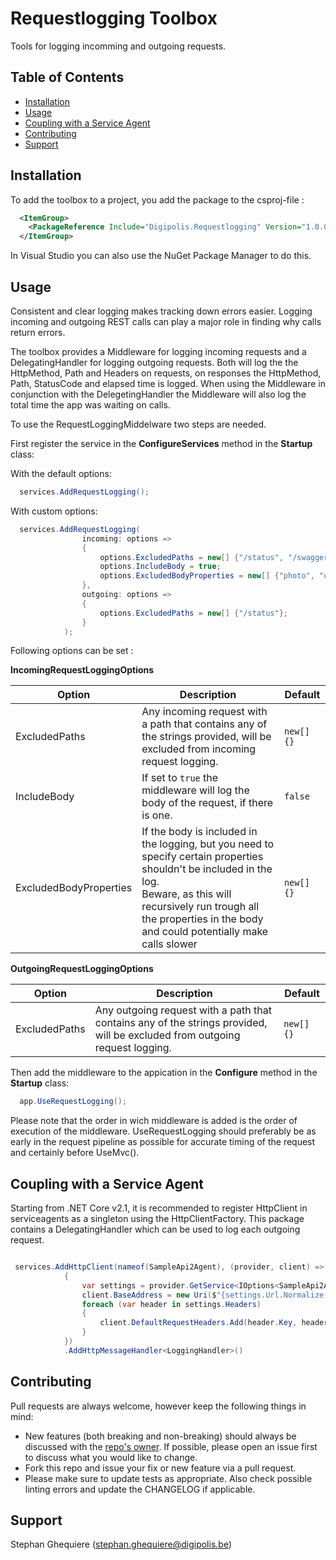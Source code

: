 # Requestlogging Toolbox

Tools for logging incomming and outgoing requests.

## Table of Contents

<!-- START doctoc generated TOC please keep comment here to allow auto update -->
<!-- DON'T EDIT THIS SECTION, INSTEAD RE-RUN doctoc TO UPDATE -->


- [Installation](#installation)
- [Usage](#usage)
- [Coupling with a Service Agent](#coupling-with-a-service-agent)
- [Contributing](#contributing)
- [Support](#support)

<!-- END doctoc generated TOC please keep comment here to allow auto update -->

## Installation

To add the toolbox to a project, you add the package to the csproj-file :

```xml
  <ItemGroup>
    <PackageReference Include="Digipolis.Requestlogging" Version="1.0.0" />
  </ItemGroup>
``` 

In Visual Studio you can also use the NuGet Package Manager to do this.

## Usage

Consistent and clear logging makes tracking down errors easier. 
Logging incoming and outgoing REST calls can play a major role in finding why calls return errors.

The toolbox provides a Middleware for logging incoming requests and a DelegatingHandler for logging outgoing requests.
Both will log the the HttpMethod, Path and Headers on requests, on responses the HttpMethod, Path, StatusCode and elapsed time is logged.
When using the Middleware in conjunction with the DelegetingHandler the Middleware will also log the total time the app was waiting on calls.

To use the RequestLoggingMiddelware two steps are needed.

First register the service in the **ConfigureServices** method in the **Startup** class:


With the default options:
``` csharp
  services.AddRequestLogging();
```

With custom options:
``` csharp
  services.AddRequestLogging(
                incoming: options =>
                {
                    options.ExcludedPaths = new[] {"/status", "/swagger", "/hangfire"};
                    options.IncludeBody = true;
                    options.ExcludedBodyProperties = new[] {"photo", "userid"};
                },
                outgoing: options =>
                {
                    options.ExcludedPaths = new[] {"/status"};
                }
            );
```

Following options can be set :

**IncomingRequestLoggingOptions**

Option | Description | Default
------ | ----------- | -------
ExcludedPaths | Any incoming request with a path that contains any of the strings provided, will be excluded from incoming request logging. | ```new[] {}```
IncludeBody | If set to ```true``` the middleware will log the body of the request, if there is one. | ```false```
ExcludedBodyProperties | If the body is included in the logging, but you need to specify certain properties shouldn't be included in the log.<br/>Beware, as this will recursively run trough all the properties in the body and could potentially make calls slower | ```new[] {}```

**OutgoingRequestLoggingOptions**

Option | Description | Default
------ | ----------- | -------
ExcludedPaths | Any outgoing request with a path that contains any of the strings provided, will be excluded from outgoing request logging. | ```new[] {}```

Then add the middleware to the appication in the **Configure** method in the **Startup** class:

``` csharp
  app.UseRequestLogging();
```

Please note that the order in wich middleware is added is the order of execution of the middleware. UseRequestLogging should preferably be as early in the request pipeline as possible for accurate timing of the request and certainly before UseMvc().


## Coupling with a Service Agent

Starting from .NET Core v2.1, it is recommended to register HttpClient in serviceagents as a singleton using the HttpClientFactory. This package contains a DelegatingHandler which can be used to log each outgoing request.

``` csharp

 services.AddHttpClient(nameof(SampleApi2Agent), (provider, client) =>
            {
                var settings = provider.GetService<IOptions<SampleApi2AgentSettings>>().Value;
                client.BaseAddress = new Uri($"{settings.Url.Normalize()}");
                foreach (var header in settings.Headers)
                {
                    client.DefaultRequestHeaders.Add(header.Key, header.Value);
                }
            })
            .AddHttpMessageHandler<LoggingHandler>()
 ```

## Contributing

Pull requests are always welcome, however keep the following things in mind:

- New features (both breaking and non-breaking) should always be discussed with the [repo's owner](#support). If possible, please open an issue first to discuss what you would like to change.
- Fork this repo and issue your fix or new feature via a pull request.
- Please make sure to update tests as appropriate. Also check possible linting errors and update the CHANGELOG if applicable.

## Support

Stephan Ghequiere (<stephan.ghequiere@digipolis.be>)